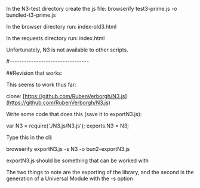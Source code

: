 In the N3-test directory create the js file: browserify test3-prime.js -o bundled-t3-prime.js

In the browser directory run: index-old3.html

In the requests directory run: index.html

Unfortunately, N3 is not available to other scripts.

#--------------------------------- 

##Revision that works:

This seems to work thus far:

clone: [https://github.com/RubenVerborgh/N3.js](https://github.com/RubenVerborgh/N3.js)

Write some code that does this (save it to exportN3.js):

var N3 = require('./N3.js/N3.js');
exports.N3 = N3;

 Type this in the cli:

 browserify exportN3.js -s N3 -o bun2-exportN3.js

exportN3.js should be something that can be worked with

The two things to note are the exporting of the library, and the second is the generation of a Universal Module with the -s option 


